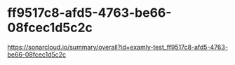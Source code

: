 # ff9517c8-afd5-4763-be66-08fcec1d5c2c
https://sonarcloud.io/summary/overall?id=examly-test_ff9517c8-afd5-4763-be66-08fcec1d5c2c
